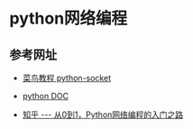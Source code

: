 # python网络编程  

## 参考网址  

- [菜鸟教程 python-socket](https://www.runoob.com/python/python-socket.html)  

- [python DOC](https://docs.python.org/2/library/socket.html)  

- [知乎 --- 从0到1，Python网络编程的入门之路](https://www.zhihu.com/search?type=content&q=python%20%E7%BD%91%E7%BB%9C)  




## 